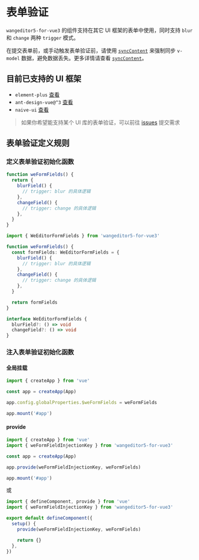 # 表单验证

`wangeditor5-for-vue3` 的组件支持在其它 UI 框架的表单中使用，同时支持 `blur` 和 `change` 两种 `trigger` 模式。

在提交表单前，或手动触发表单验证前，请使用 [`syncContent`](./use-wang-editor.md#synccontent) 来强制同步 `v-model` 数据，避免数据丢失。更多详情请查看 [`syncContent`](./use-wang-editor.md#synccontent)。

## 目前已支持的 UI 框架

- `element-plus` [查看](https://github.com/clinfc/wangeditor5-for-vue3-example#表单验证)
- `ant-design-vue@^3` [查看](https://github.com/clinfc/wangeditor5-for-vue3/tree/main/example/ant_design#表单验证)
- `naive-ui` [查看](https://github.com/clinfc/wangeditor5-for-vue3/tree/main/example/naive_ui#表单验证)

> 如果你希望能支持某个 UI 库的表单验证，可以前往 [issues](https://github.com/clinfc/wangeditor5-for-vue3/issues) 提交需求

## 表单验证定义规则

### 定义表单验证初始化函数

<CodeGroup>
  <CodeGroupItem title="JS">

```js
function weFormFields() {
  return {
    blurField() {
      // trigger: blur 的具体逻辑
    },
    changeField() {
      // trigger: change 的具体逻辑
    },
  }
}
```

  </CodeGroupItem>

  <CodeGroupItem title="TS" active>

```ts
import { WeEditorFormFields } from 'wangeditor5-for-vue3'

function weFormFields() {
  const formFields: WeEditorFormFields = {
    blurField() {
      // trigger: blur 的具体逻辑
    },
    changeField() {
      // trigger: change 的具体逻辑
    },
  }

  return formFields
}
```

```ts
interface WeEditorFormFields {
  blurField?: () => void
  changeField?: () => void
}
```

  </CodeGroupItem>
</CodeGroup>

### 注入表单验证初始化函数

#### 全局挂载

```ts
import { createApp } from 'vue'

const app = createApp(App)

app.config.globalProperties.$weFormFields = weFormFields

app.mount('#app')
```

#### provide

```ts
import { createApp } from 'vue'
import { weFormFieldInjectionKey } from 'wangeditor5-for-vue3'

const app = createApp(App)

app.provide(weFormFieldInjectionKey, weFormFields)

app.mount('#app')
```

或

```ts
import { defineComponent, provide } from 'vue'
import { weFormFieldInjectionKey } from 'wangeditor5-for-vue3'

export default defineComponent({
  setup() {
    provide(weFormFieldInjectionKey, weFormFields)

    return {}
  },
})
```
